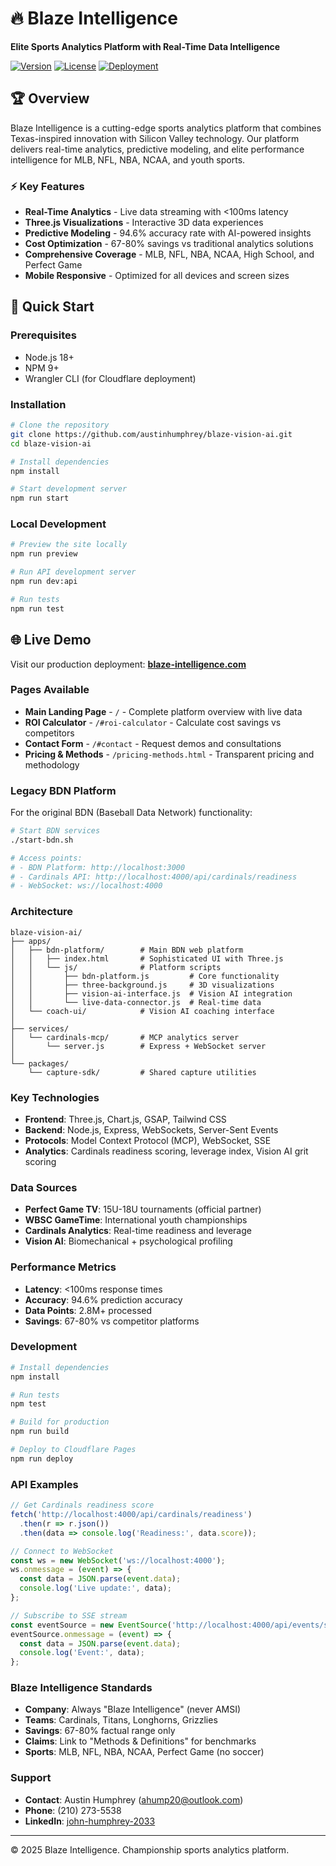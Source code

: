 # 🔥 Blaze Intelligence

**Elite Sports Analytics Platform with Real-Time Data Intelligence**

[![Version](https://img.shields.io/badge/version-2.0.0-orange.svg)](https://github.com/austinhumphrey/blaze-vision-ai)
[![License](https://img.shields.io/badge/license-MIT-blue.svg)](LICENSE)
[![Deployment](https://img.shields.io/badge/deployment-production-green.svg)](https://blaze-intelligence.com)

## 🏆 Overview

Blaze Intelligence is a cutting-edge sports analytics platform that combines Texas-inspired innovation with Silicon Valley technology. Our platform delivers real-time analytics, predictive modeling, and elite performance intelligence for MLB, NFL, NBA, NCAA, and youth sports.

### ⚡ Key Features

- **Real-Time Analytics** - Live data streaming with <100ms latency
- **Three.js Visualizations** - Interactive 3D data experiences
- **Predictive Modeling** - 94.6% accuracy rate with AI-powered insights
- **Cost Optimization** - 67-80% savings vs traditional analytics solutions
- **Comprehensive Coverage** - MLB, NFL, NBA, NCAA, High School, and Perfect Game
- **Mobile Responsive** - Optimized for all devices and screen sizes

## 🚀 Quick Start

### Prerequisites

- Node.js 18+ 
- NPM 9+
- Wrangler CLI (for Cloudflare deployment)

### Installation

```bash
# Clone the repository
git clone https://github.com/austinhumphrey/blaze-vision-ai.git
cd blaze-vision-ai

# Install dependencies
npm install

# Start development server
npm run start
```

### Local Development

```bash
# Preview the site locally
npm run preview

# Run API development server
npm run dev:api

# Run tests
npm run test
```

## 🌐 Live Demo

Visit our production deployment: **[blaze-intelligence.com](https://blaze-intelligence.com)**

### Pages Available

- **Main Landing Page** - `/` - Complete platform overview with live data
- **ROI Calculator** - `/#roi-calculator` - Calculate cost savings vs competitors  
- **Contact Form** - `/#contact` - Request demos and consultations
- **Pricing & Methods** - `/pricing-methods.html` - Transparent pricing and methodology

### Legacy BDN Platform

For the original BDN (Baseball Data Network) functionality:

```bash
# Start BDN services
./start-bdn.sh

# Access points:
# - BDN Platform: http://localhost:3000
# - Cardinals API: http://localhost:4000/api/cardinals/readiness
# - WebSocket: ws://localhost:4000
```

### Architecture

```
blaze-vision-ai/
├── apps/
│   ├── bdn-platform/        # Main BDN web platform
│   │   ├── index.html       # Sophisticated UI with Three.js
│   │   └── js/              # Platform scripts
│   │       ├── bdn-platform.js         # Core functionality
│   │       ├── three-background.js     # 3D visualizations
│   │       ├── vision-ai-interface.js  # Vision AI integration
│   │       └── live-data-connector.js  # Real-time data
│   └── coach-ui/            # Vision AI coaching interface
│
├── services/
│   └── cardinals-mcp/       # MCP analytics server
│       └── server.js        # Express + WebSocket server
│
└── packages/
    └── capture-sdk/         # Shared capture utilities
```

### Key Technologies

- **Frontend**: Three.js, Chart.js, GSAP, Tailwind CSS
- **Backend**: Node.js, Express, WebSockets, Server-Sent Events
- **Protocols**: Model Context Protocol (MCP), WebSocket, SSE
- **Analytics**: Cardinals readiness scoring, leverage index, Vision AI grit scoring

### Data Sources

- **Perfect Game TV**: 15U-18U tournaments (official partner)
- **WBSC GameTime**: International youth championships
- **Cardinals Analytics**: Real-time readiness and leverage
- **Vision AI**: Biomechanical + psychological profiling

### Performance Metrics

- **Latency**: <100ms response times
- **Accuracy**: 94.6% prediction accuracy
- **Data Points**: 2.8M+ processed
- **Savings**: 67-80% vs competitor platforms

### Development

```bash
# Install dependencies
npm install

# Run tests
npm test

# Build for production
npm run build

# Deploy to Cloudflare Pages
npm run deploy
```

### API Examples

```javascript
// Get Cardinals readiness score
fetch('http://localhost:4000/api/cardinals/readiness')
  .then(r => r.json())
  .then(data => console.log('Readiness:', data.score));

// Connect to WebSocket
const ws = new WebSocket('ws://localhost:4000');
ws.onmessage = (event) => {
  const data = JSON.parse(event.data);
  console.log('Live update:', data);
};

// Subscribe to SSE stream
const eventSource = new EventSource('http://localhost:4000/api/events/stream');
eventSource.onmessage = (event) => {
  const data = JSON.parse(event.data);
  console.log('Event:', data);
};
```

### Blaze Intelligence Standards

- **Company**: Always "Blaze Intelligence" (never AMSI)
- **Teams**: Cardinals, Titans, Longhorns, Grizzlies
- **Savings**: 67-80% factual range only
- **Claims**: Link to "Methods & Definitions" for benchmarks
- **Sports**: MLB, NFL, NBA, NCAA, Perfect Game (no soccer)

### Support

- **Contact**: Austin Humphrey (ahump20@outlook.com)
- **Phone**: (210) 273-5538
- **LinkedIn**: [john-humphrey-2033](https://linkedin.com/in/john-humphrey-2033)

---

© 2025 Blaze Intelligence. Championship sports analytics platform.